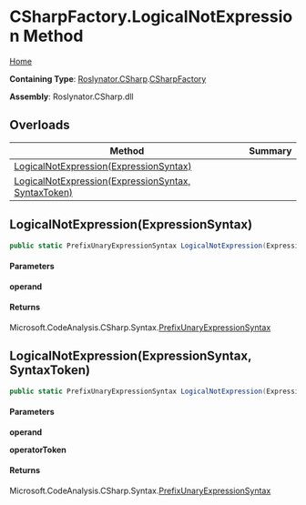 # CSharpFactory\.LogicalNotExpression Method

[Home](../../../../README.md)

**Containing Type**: [Roslynator.CSharp](../../README.md)\.[CSharpFactory](../README.md)

**Assembly**: Roslynator\.CSharp\.dll

## Overloads

| Method | Summary |
| ------ | ------- |
| [LogicalNotExpression(ExpressionSyntax)](#Roslynator_CSharp_CSharpFactory_LogicalNotExpression_Microsoft_CodeAnalysis_CSharp_Syntax_ExpressionSyntax_) | |
| [LogicalNotExpression(ExpressionSyntax, SyntaxToken)](#Roslynator_CSharp_CSharpFactory_LogicalNotExpression_Microsoft_CodeAnalysis_CSharp_Syntax_ExpressionSyntax_Microsoft_CodeAnalysis_SyntaxToken_) | |

## LogicalNotExpression\(ExpressionSyntax\)<a name="Roslynator_CSharp_CSharpFactory_LogicalNotExpression_Microsoft_CodeAnalysis_CSharp_Syntax_ExpressionSyntax_"></a>

```csharp
public static PrefixUnaryExpressionSyntax LogicalNotExpression(ExpressionSyntax operand)
```

#### Parameters

**operand**



#### Returns

Microsoft\.CodeAnalysis\.CSharp\.Syntax\.[PrefixUnaryExpressionSyntax](https://docs.microsoft.com/en-us/dotnet/api/microsoft.codeanalysis.csharp.syntax.prefixunaryexpressionsyntax)

## LogicalNotExpression\(ExpressionSyntax, SyntaxToken\)<a name="Roslynator_CSharp_CSharpFactory_LogicalNotExpression_Microsoft_CodeAnalysis_CSharp_Syntax_ExpressionSyntax_Microsoft_CodeAnalysis_SyntaxToken_"></a>

```csharp
public static PrefixUnaryExpressionSyntax LogicalNotExpression(ExpressionSyntax operand, SyntaxToken operatorToken)
```

#### Parameters

**operand**



**operatorToken**



#### Returns

Microsoft\.CodeAnalysis\.CSharp\.Syntax\.[PrefixUnaryExpressionSyntax](https://docs.microsoft.com/en-us/dotnet/api/microsoft.codeanalysis.csharp.syntax.prefixunaryexpressionsyntax)


